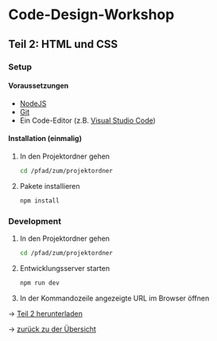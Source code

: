 # Code-Design-Workshop
## Teil 2: HTML und CSS
### Setup
#### Voraussetzungen
- [NodeJS](https://nodejs.org/en/)
- [Git](https://git-scm.com/downloads)
- Ein Code-Editor (z.B. [Visual Studio Code](https://code.visualstudio.com/))
#### Installation (einmalig)
1. In den Projektordner gehen
    ```sh
   cd /pfad/zum/projektordner
    ```
2. Pakete installieren
    ```sh
    npm install
    ```
    
### Development
1. In den Projektordner gehen
    ```sh
   cd /pfad/zum/projektordner
    ```
2. Entwicklungsserver starten
    ```sh
    npm run dev
    ```
3. In der Kommandozeile angezeigte URL im Browser öffnen

→  [Teil 2 herunterladen](https://github.com/KaiserRuben/Code-Design-Workshop/archive/refs/heads/Part_2.zip)

→ [zurück zu der Übersicht](https://github.com/KaiserRuben/Code-Design-Workshop/blob/main/README.md)